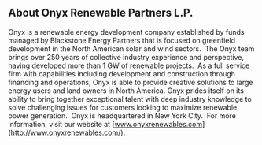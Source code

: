 ## About Onyx Renewable Partners L.P.

Onyx is a renewable energy development company established by funds managed by Blackstone Energy Partners that is focused on greenfield development in the North American solar and wind sectors.  The Onyx team brings over 250 years of collective industry experience and perspective, having developed more than 1 GW of renewable projects.  As a full service firm with capabilities including development and construction through financing and operations, Onyx is able to provide creative solutions to large energy users and land owners in North America. Onyx prides itself on its ability to bring together exceptional talent with deep industry knowledge to solve challenging issues for customers looking to maximize renewable power generation.  Onyx is headquartered in New York City.  For more information, visit our website at [www.onyxrenewables.com](http://www.onyxrenewables.com/). 

